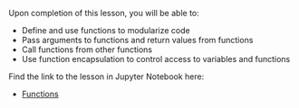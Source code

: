 <!-- # Lesson: Functions -->

Upon completion of this lesson, you will be able to:
  
- Define and use functions to modularize code
- Pass arguments to functions and return values from functions
- Call functions from other functions
- Use function encapsulation to control access to variables and functions

Find the link to the lesson in Jupyter Notebook here:

- [Functions](https://github.com/data-bootcamp-v4/lessons/blob/main/1_intro_to_python/1.3_functions.ipynb)